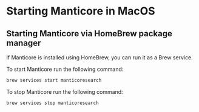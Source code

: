 # Starting Manticore in MacOS

## Starting Manticore via HomeBrew package manager

If Manticore is installed using HomeBrew, you can run it as a Brew service.

To start Manticore run the following command:

```bash
brew services start manticoresearch
```
To stop Manticore run the following command:

```bash
brew services stop manticoresearch
```